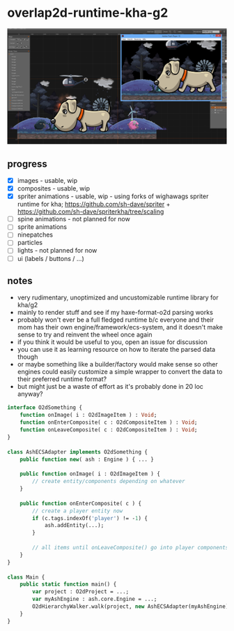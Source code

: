# overlap2d-runtime-kha-g2

![latest](latest.png)

## progress
- [x] images - usable, wip
- [x] composites - usable, wip
- [x] spriter animations - usable, wip - using forks of wighawags spriter runtime for kha; https://github.com/sh-dave/spriter + https://github.com/sh-dave/spriterkha/tree/scaling
- [ ] spine animations - not planned for now
- [ ] sprite animations
- [ ] ninepatches
- [ ] particles
- [ ] lights - not planned for now
- [ ] ui (labels / buttons / ...)

## notes
- very rudimentary, unoptimized and uncustomizable runtime library for kha/g2
- mainly to render stuff and see if my haxe-format-o2d parsing works
- probably won't ever be a full fledged runtime b/c everyone and their mom has their own engine/framework/ecs-system, and it doesn't make sense to try and reinvent the wheel once again
 - if you think it would be useful to you, open an issue for discussion
- you can use it as learning resource on how to iterate the parsed data though
- or maybe something like a builder/factory would make sense so other engines could easily customize a simple wrapper to convert the data to their preferred runtime format?
 - but might just be a waste of effort as it's probably done in 20 loc anyway?

```haxe
interface O2dSomething {
	function onImage( i : O2dImageItem ) : Void;
	function onEnterComposite( c : O2dCompositeItem ) : Void;
	function onLeaveComposite( c : O2dCompositeItem ) : Void;
}

class AshECSAdapter implements O2dSomething {
	public function new( ash : Engine ) { ... }

	public function onImage( i : O2dImageItem ) {
		// create entity/components depending on whatever
	}

	public function onEnterComposite( c ) {
		// create a player entity now
		if (c.tags.indexOf('player') != -1) {
			ash.addEntity(...);
		}

		// all items until onLeaveComposite() go into player components now ... or something
	}
}

class Main {
	public static function main() {
		var project : O2dProject = ...;
		var myAshEngine : ash.core.Engine = ...;
		O2dHierarchyWalker.walk(project, new AshECSAdapter(myAshEngine));
	}
}
```
